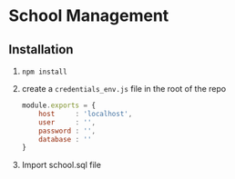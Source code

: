 # School Management


## Installation

1. `npm install`

2. create a `credentials_env.js` file in the root of the repo

   ```javascript
   module.exports = {
       host     : 'localhost',
       user     : '',
       password : '',
       database : ''
   }
   ```

3. Import school.sql file



